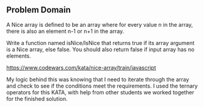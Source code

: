 ## Problem Domain
A Nice array is defined to be an array where for every value n in the array, there is also an element n-1 or n+1 in the array.

Write a function named isNice/IsNice that returns true if its array argument is a Nice array, else false. You should also return false if input array has no elements.

https://www.codewars.com/kata/nice-array/train/javascript

My logic behind this was knowing that I need to iterate through the array and check to see if the conditions meet the requirements. I used the ternary operators for this KATA, with help from other students we worked together for the finished solution. 
